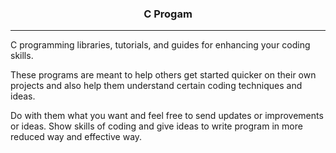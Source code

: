 <center><h3>C Progam</h3></center>
<hr />

C programming libraries, tutorials, and guides for enhancing your coding skills.

These programs are meant to help others get started quicker 
on their own projects and also help them understand certain 
coding techniques and ideas.

Do with them what you want and feel free to send updates or 
improvements or ideas.
Show skills of coding and give ideas to write program in more reduced way and effective way.
